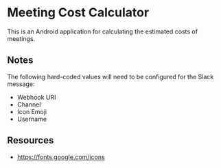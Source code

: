 # Meeting Cost Calculator
This is an Android application for calculating the estimated costs of meetings.

## Notes
The following hard-coded values will need to be configured for the Slack message:

* Webhook URI
* Channel
* Icon Emoji
* Username

## Resources

- https://fonts.google.com/icons